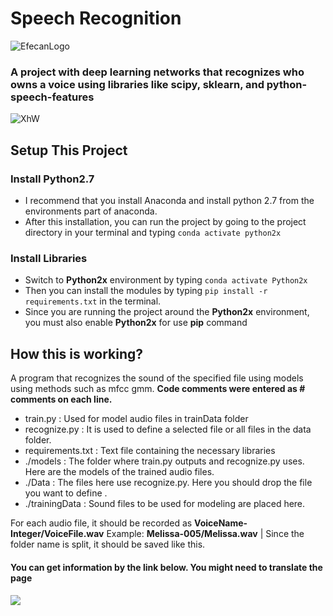 # Speech Recognition
![EfecanLogo](https://avatars.githubusercontent.com/u/66366306?s=100&u=dc5e6f5b4a05d07958d9a867b803760aa2b1613e&v=4)
### A project with deep learning networks that recognizes who owns a voice using libraries like scipy, sklearn, and python-speech-features
![XhW](https://i.imgur.com/qHAcfhX.gif)
## Setup This Project
### Install Python2.7
- I recommend that you install Anaconda and install python 2.7 from the environments part of anaconda.
- After this installation, you can run the project by going to the project directory in your terminal and typing ```conda activate python2x```
### Install Libraries
- Switch to **Python2x** environment by typing ```conda activate Python2x```
- Then you can install the modules by typing ```pip install -r requirements.txt``` in the terminal. 
- Since you are running the project around the **Python2x** environment, you must also enable **Python2x** for use **pip** command
## How this is working?
A program that recognizes the sound of the specified file using models using methods such as mfcc gmm. **Code comments were entered as # comments on each line.**
- train.py : Used for model audio files in trainData folder
- recognize.py : It is used to define a selected file or all files in the data folder.
- requirements.txt : Text file containing the necessary libraries
- ./models : The folder where train.py outputs and recognize.py uses. Here are the models of the trained audio files.
- ./Data : The files here use recognize.py. Here you should drop the file you want to define .
- ./trainingData : Sound files to be used for modeling are placed here. 

For each audio file, it should be recorded as **VoiceName-Integer/VoiceFile.wav** Example: **Melissa-005/Melissa.wav** | Since the folder name is split, it should be saved like this.
<h4> You can get information by the link below. You might need to translate the page <h4>

[<img src="https://img.shields.io/badge/Medium-12100E?style=for-the-badge&logo=medium&logoColor=white"/>](https://efecanxrd.medium.com/mfcc-mel-frequency-cepstral-coefficients-ve-gmm-gaussian-mixture-model-teknikleri-f81a2cc632a5)
  

